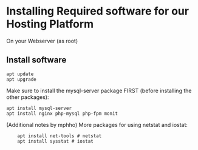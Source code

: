 # Installing Required software for our Hosting Platform

On your Webserver (as root)

## Install software

    apt update
    apt upgrade

Make sure to install the mysql-server package FIRST (before installing the other packages):
    
    apt install mysql-server
    apt install nginx php-mysql php-fpm monit

(Additional notes by mphho) More packages for using netstat and iostat:
```
    apt install net-tools # netstat
    apt install sysstat # iostat
```